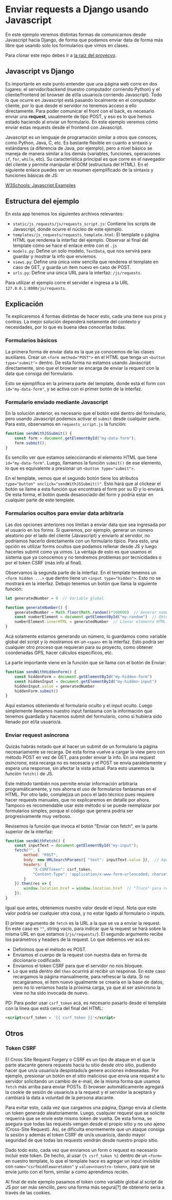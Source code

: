 # Enviar requests a Django usando Javascript
En este ejemplo veremos distintas formas de comunicarnos desde Javascript hacia Django, de forma que podamos enviar data de forma más libre que usando solo los formularios que vimos en clases.

Para clonar este repo debes ir a [la raíz del proyecyo](https://github.com/Aux-Ing-1/Ejemplos).

## Javascript vs Django
Es importante en este punto entender que una página web corre en dos lugares: el servidor/backend (nuestro computador corriendo Python) y el cliente/frontend (el browser de el/la usuario/a corriendo Javascript). Todo lo que ocurre en Javascript está pasando localmente en el computador cliente, por lo que desde el servidor no tenemos acceso a ello directamente. Para poder comunicar el front con el back, es necesario enviar una **request**, usualmente de tipo POST, y eso es lo que hemos estado haciendo al enviar un formulario. En este ejemplo veremos cómo enviar estas requests desde el frontend con Javascript.

Javascript es un lenguaje de programación similar a otros que conoces, como Python, Java, C, etc. Es bastante flexible en cuanto a sintaxis y estándares (a diferencia de Java, por ejemplo), pero a nivel básico se maneja de manera similar a los demás (variables, funciones, operaciones `if`, `for`, `while`, etc). Su característica principal es que corre en el navegador del cliente y permite manipular el DOM (estructura del HTML). En el siguiente enlace puedes ver un resumen ejemplificado de la sintaxis y funciones básicas de JS:

[W3Schools: Javascript Examples](https://www.w3schools.com/js/js_examples.asp)

## Estructura del ejemplo
En esta app tenemos los siguientes archivos relevantes:
- `static/js_requests/js/requests_script.js`: Contiene los scripts de Javascript, donde ocurre el núcleo de este ejemplo.
- `templates/js_requests/requests_template.html`: El template o página HTML que renderea la interfaz del ejemplo. Observar al final del template cómo se hace el enlace entre con el `.js`
- `models.py`: Define un solo modelo, `TextData`, que nos servirá para guardar y mostrar la info que enviemos.
- `views.py`: Define una única view sencilla que renderea el template en caso de GET, y guarda un item nuevo en caso de POST.
- `urls.py`: Define una única URL para la interfaz: `/js/requests`.

Para utilizar el ejemplo corre el servider e ingresa a la URL `127.0.0.1:8000/js/requests`.

## Explicación
Te explicaremos 4 formas distintas de hacer esto, cada una tiene sus pros y contras. La mejor solución dependerá netamente del contexto y necesidades, por lo que es buena idea conocerlas todas.

### Formularios básicos
La primera forma de enviar data es la que ya conocemos de las clases auxiliares. Crear un `<form method="POST">` en el HTML que tenga un `<button type="submit">` dentro. De esta forma no estamos usando Javascript directamente, sino que el browser se encarga de enviar la request con la data que consiga del formulario.

Esto se ejemplifica en la primera parte del template, donde está el form con `id="my-data-form"`, y se activa con el primer botón de la interfaz.

### Formulario enviado mediante Javascript
En la solución anterior, es necesario que el botón esté dentro del formulario, pero usando Javascript podemos activar el `submit` desde cualquier parte. Para esto, observamos en `requests_script.js` la función:
```js
function sendWithJSSubmit() {
    const form = document.getElementById("my-data-form");
    form.submit();
}
```
Es sencillo ver que estamos seleccionando el elemento HTML que tiene `id="my-data-form"`. Luego, llamamos la función `submit()` de ese elemento, lo que es equivalente a presionar un `<button type="submit">`.

En el template, vemos que el segundo botón tiene los atributos `type="button" onclick="sendWithJSSubmit()"`. Esto hará que al clickear el botón se llame a esta función que encontrará el form por su ID y lo enviará. De esta forma, el botón queda desasociado del form y podría estar en cualquier parte de este template.

### Formularios ocultos para enviar data arbitraria
Las dos opciones anteriores nos limitan a enviar data que sea ingresada por el usuario en los forms. Si queremos, por ejemplo, generar un número aleatorio por el lado del cliente (Javascript) y enviarlo al servidor, no podríamos hacerlo directamente con un formulario típico. Para esto, una opción es utilizar forms ocultos que podamos rellenar desde JS y luego hacerles submit como ya vimos. La ventaja de esto es que usamos el sistema que ya conocemos y no tendremos problemas por tecnicidades o por el token CSRF (más info al final).

Observamos la segunda parte de la interfaz. En el template tenemos un `<form hidden ...>` que dentro tiene un `<input type="hidden">`. Esto no se mostrará en la interfaz. Debajo tenemos un botón que llama la siguiente función:
```js
let generatedNumber = 0  // Variable global

function generateNumber() {
    generatedNumber = Math.floor(Math.random()*100000)  // Generar número y guardar en variable
    const numberElement = document.getElementById("my-random")  // Obtener elemento HTML
    numberElement.innerHTML = generatedNumber  // Llenar elemento HTML
}
```
Acá solamente estamos generando un número, lo guardamos como variable global del script y lo mostramos en un `<span>` en la interfaz. Esto podría ser cualquier otro proceso que requieran para su proyecto, como obtener coordenadas GPS, hacer cálculos específicos, etc.

La parte importante viene en la función que se llama con el botón de Enviar:
```js
function sendWithHiddenForm() {
    const hiddenForm = document.getElementById("my-hidden-form")
    const hiddenInput = document.getElementById("my-hidden-input")
    hiddenInput.value = generatedNumber
    hiddenForm.submit()
}
```
Aquí estamos obteniendo el formulario oculto y el input oculto. Luego simplemente llenamos nuestro input fantasma con la información que tenemos guardada y hacemos submit del formulario, como si hubiera sido llenado por el/la usuario/a.

### Enviar request asíncrona
Quizás habrás notado que al hacer un submit de un formulario la página necesariamente se recarga. De esta forma vuelve a cargar la view pero con método POST en vez de GET, para poder enviar la info. En una request _asíncrona_, esta recarga no es necesaria y el POST se envía paralelamente y espera una response, sin afectar la vista actual. Para esto usaremos la función `fetch()` de JS.

Este método también nos permite enviar información arbitraria programáticamente, y nos ahorra el uso de formularios fantasmas en el HTML. Por otro lado, complejiza un poco el lado técnico pues requiere hacer requests manuales, que no explicaremos en detalle por ahora. Tampoco es recomendable usar este método si se puede reemplazar por formularios simples, porque el código que genera podría ser progresivamente muy verboso.

Revisemos la función que invoca el botón "Enviar con fetch", en la parte superior de la interfaz:
```js
function sendWithFetch() {
    const inputText = document.getElementById("my-input");
    fetch("", {
        method: "POST",
        body: new URLSearchParams({ "text": inputText.value }),  // Aquí va la data
        headers: {
            "X-CSRFToken": csrf_token,
            "Content-Type": 'application/x-www-form-urlencoded; charset=utf-8'
        }
    }).then(res => {
        window.location.href = window.location.href  // "Truco" para recargar
    });
}
```
Igual que antes, obtenemos nuestro valor desde el input. Nota que este valor podría ser cualquier otra cosa, y no estar ligado al formulario o inputs.

El primer argumento de `fetch` es la URL a la que se va a enviar la request. En este caso es `""`, string vacío, para indicar que la request se hará sobre la misma URL en que estamos (`/js/requests/`). El segundo argumento recibe los parámetros y headers de la request. Lo que debemos ver acá es:
- Definimos que el método es POST.
- Enviamos el cuerpo de la request con nuestra data en forma de diccionario codificado.
- Enviamos el token CSRF para que el servidor no nos bloquee.
- Lo que está dentro del `then` ocurrirá al recibir un response. En este caso recargamos la página manualmente, para refrescar la data. Si no recargáramos, el item nuevo igualmente se crearía en la base de datos, pero no lo veríamos hasta la próxima carga, ya que al ser asíncrono la view no ha sido invocada de nuevo.

PD: Para poder usar `csrf_token` acá, es necesario pasarlo desde el template con la línea que está cerca del final del HTML:
```html
<script>csrf_token = '{{ csrf_token }}'</script>
```

## Otros
### Token CSRF
El Cross Site Request Forgery o CSRF es un tipo de ataque en el que la parte atacante genera requests hacia tu sitio desde otro sitio, pudiendo hacer que un/a usuario/a despistado/a genere acciones indeseadas. Por ejemplo, presionar un botón en el sitio malicioso que envía una request a tu servidor solicitando un cambio de e-mail, de la misma forma que usamos `fetch` más arriba para enviar POSTs. El browser automáticamente agregará la cookie de sesión de usuario/a a la request y el servidor la aceptará y cambiará la data a voluntad de la persona atacante.

Para evitar esto, cada vez que cargamos una página, Django envía al cliente un token generado aleatoriamente. Luego, cualquier request que se solicite requerirá que se envíe este mismo token de vuelta. De esta forma, se asegura que todas las requests vengan desde el propio sitio y no uno ajeno (Cross-Site Request). Así, se dificulta enormemente que un ataque consiga la sesión y además el token CSRF de un/a usuario/a, dando mayor seguridad de que todas las requests vendrán desde nuestro propio sitio.

Dado todo esto, cada vez que enviamos un form o request es necesario incluir este token. De hecho, al usar `{% csrf_token %}` dentro de un `<form>` en nuestro template, lo que el template hace es agregar un input invisible con `name="csrfmiddlewaretoken"` y `value=<nuestro-token>`, para que se envíe junto con el form, similar a como aprendimos recién.

Al final de este ejemplo pasamos el token como variable global al script de JS por ser más sencillo, pero una forma más segura[?] de obtenerlo sería a través de las cookies.
